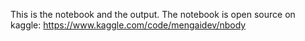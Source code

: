 This is the notebook and the output.
The notebook is open source on kaggle: https://www.kaggle.com/code/mengaidev/nbody
